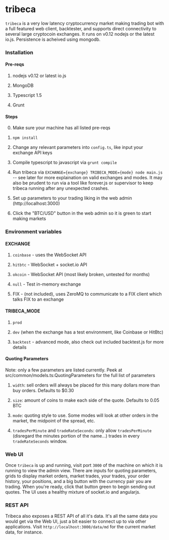 # tribeca

`tribeca` is a very low latency cryptocurrency market making trading bot with a full featured web client, backtester, and supports direct connectivity to several large cryptocoin exchanges. It runs on v0.12 nodejs or the latest io.js. Persistence is acheived using mongodb.

### Installation

#### Pre-reqs

1) nodejs v0.12 or latest io.js

2) MongoDB

3) Typescript 1.5

4) Grunt

#### Steps

0) Make sure your machine has all listed pre-reqs 

1) `npm install`

2) Change any relevant parameters into `config.ts`, like input your exchange API keys

3) Compile typescript to javascript via `grunt compile`

4) Run tribeca via `EXCHANGE={exchange} TRIBECA_MODE={mode} node main.js` -- see later for more explaination on valid exchanges and modes. It may also be prudent to run via a tool like forever.js or supervisor to keep tribeca running after any unexpected crashes.

5) Set up parameters to your trading liking in the web admin (http://localhost:3000)

6) Click the "BTC/USD" button in the web admin so it is green to start making markets

### Environment variables

#### EXCHANGE

1) `coinbase` - uses the WebSocket API

2) `hitbtc` - WebSocket + socket.io API

3) `okcoin` - WebSocket API (most likely broken, untested for months)

4) `null` - Test in-memory exchange 

5) FIX - (not included), uses ZeroMQ to communicate to a FIX client which talks FIX to an exchange

#### TRIBECA_MODE

1) `prod`

2) `dev` (when the exchange has a test environment, like Coinbase or HitBtc)

3) `backtest` - advanced mode, also check out included backtest.js for more details

#### Quoting Parameters

Note: only a few parameters are listed currently. Peek at src/common/models.ts:QuotingParameters for the full list
of parameters

1) `width`: sell orders will always be placed for this many dollars more than buy orders. Defaults to $0.30

2) `size`: amount of coins to make each side of the quote. Defaults to 0.05 BTC

3) `mode`: quoting style to use. Some modes will look at other orders in the market, the midpoint of the spread, etc.

4) `tradesPerMinute` and `tradeRateSeconds`: only allow `tradesPerMinute` (disregard the minutes portion of the name...) trades in every `tradeRateSeconds` window.

### Web UI

Once `tribeca` is up and running, visit port `3000` of the machine on which it is running to view the admin view. There are inputs for quoting parameters, grids to display market orders, market trades, your trades, your order history, your positions, and a big button with the currency pair you are trading. When you're ready, click that button green to begin sending out quotes. The UI uses a healthy mixture of socket.io and angularjs.

### REST API

Tribeca also exposes a REST API of all it's data. It's all the same data you would get via the Web UI, just a bit easier to connect up to via other applications. Visit `http://localhost:3000/data/md` for the current market data, for instance.